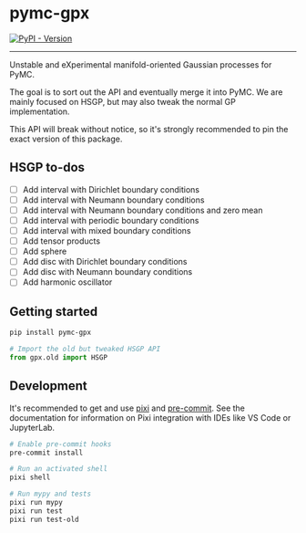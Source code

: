 # pymc-gpx

[![PyPI - Version](https://img.shields.io/pypi/v/pymc-experimental-manifold-gp.svg)](https://pypi.org/project/pymc-experimental-manifold-gp)

-----

Unstable and eXperimental manifold-oriented Gaussian processes for PyMC.

The goal is to sort out the API and eventually merge it into PyMC. We are mainly focused on HSGP, but may also tweak the normal GP implementation.

This API will break without notice, so it's strongly recommended to pin the exact version of this package.

## HSGP to-dos

- [ ] Add interval with Dirichlet boundary conditions
- [ ] Add interval with Neumann boundary conditions
- [ ] Add interval with Neumann boundary conditions and zero mean
- [ ] Add interval with periodic boundary conditions
- [ ] Add interval with mixed boundary conditions
- [ ] Add tensor products
- [ ] Add sphere
- [ ] Add disc with Dirichlet boundary conditions
- [ ] Add disc with Neumann boundary conditions
- [ ] Add harmonic oscillator

## Getting started

```bash
pip install pymc-gpx
```

```python
# Import the old but tweaked HSGP API
from gpx.old import HSGP
```

## Development

It's recommended to get and use [pixi](https://pixi.sh) and [pre-commit](https://pre-commit.com/). See the documentation for information on Pixi integration with IDEs like VS Code or JupyterLab.

```bash
# Enable pre-commit hooks
pre-commit install

# Run an activated shell
pixi shell

# Run mypy and tests
pixi run mypy
pixi run test
pixi run test-old
```
